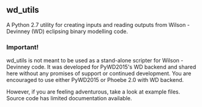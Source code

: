 ## **wd_utils**
A Python 2.7 utility for creating inputs and reading outputs from Wilson - Devinney (WD) eclipsing binary modelling code.

### Important! ###
wd_utils is not meant to be used as a stand-alone scripter for Wilson - Devinney code. 
It was developed for PyWD2015's WD backend and shared here without any promises of support or continued development. 
You are encouraged to use either PyWD2015 or Phoebe 2.0 with WD backend.

However, if you are feeling adventurous, take a look at example files. Source code has limited documentation available.